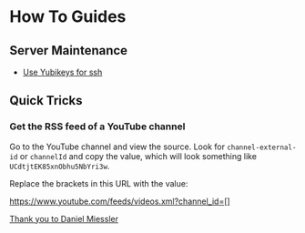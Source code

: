 # How To Guides

## Server Maintenance

- [Use Yubikeys for ssh](yubikey_ssh.md)

## Quick Tricks

### Get the RSS feed of a YouTube channel

Go to the YouTube channel and view the source.  Look for `channel-external-id` or `channelId` and copy the value, which will look something like `UCdtjtEK85xnObhu5NbYri3w`.

Replace the brackets in this URL with the value:

https://www.youtube.com/feeds/videos.xml?channel_id=[]

[Thank you to Daniel Miessler](https://danielmiessler.com/blog/rss-feed-youtube-channel/)


